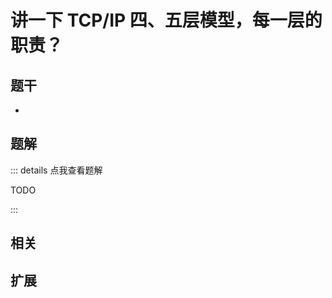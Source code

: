 # 讲一下 TCP/IP 四、五层模型，每一层的职责？


## 题干

- 



## 题解

::: details 点我查看题解

  TODO

:::



## 相关



## 扩展

